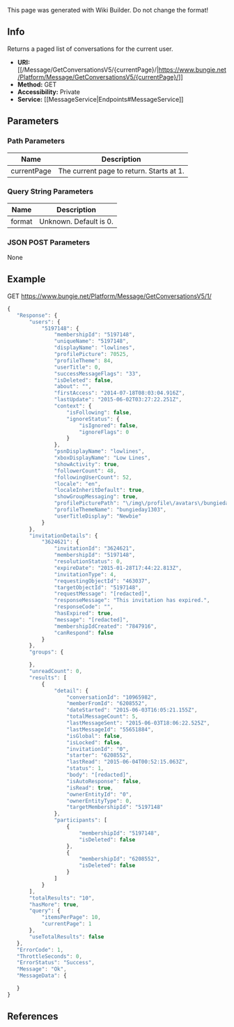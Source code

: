 <span class="wiki-builder">This page was generated with Wiki Builder. Do not change the format!</span>

## Info
Returns a paged list of conversations for the current user.
* **URI:** [[/Message/GetConversationsV5/{currentPage}/|https://www.bungie.net/Platform/Message/GetConversationsV5/{currentPage}/]]
* **Method:** GET
* **Accessibility:** Private
* **Service:** [[MessageService|Endpoints#MessageService]]

## Parameters
### Path Parameters
Name | Description
---- | -----------
currentPage | The current page to return. Starts at 1.

### Query String Parameters
Name | Description
---- | -----------
format | Unknown. Default is 0.

### JSON POST Parameters
None

## Example
GET https://www.bungie.net/Platform/Message/GetConversationsV5/1/
 ```javascript
{
    "Response": {
        "users": {
            "5197148": {
                "membershipId": "5197148",
                "uniqueName": "5197148",
                "displayName": "lowlines",
                "profilePicture": 70525,
                "profileTheme": 84,
                "userTitle": 0,
                "successMessageFlags": "33",
                "isDeleted": false,
                "about": "",
                "firstAccess": "2014-07-18T08:03:04.916Z",
                "lastUpdate": "2015-06-02T03:27:22.251Z",
                "context": {
                    "isFollowing": false,
                    "ignoreStatus": {
                        "isIgnored": false,
                        "ignoreFlags": 0
                    }
                },
                "psnDisplayName": "lowlines",
                "xboxDisplayName": "Low Lines",
                "showActivity": true,
                "followerCount": 48,
                "followingUserCount": 52,
                "locale": "en",
                "localeInheritDefault": true,
                "showGroupMessaging": true,
                "profilePicturePath": "\/img\/profile\/avatars\/bungieday_03.jpg",
                "profileThemeName": "bungieday1303",
                "userTitleDisplay": "Newbie"
            }
        },
        "invitationDetails": {
            "3624621": {
                "invitationId": "3624621",
                "membershipId": "5197148",
                "resolutionStatus": 0,
                "expireDate": "2015-01-28T17:44:22.813Z",
                "invitationType": 4,
                "requestingObjectId": "463037",
                "targetObjectId": "5197148",
                "requestMessage": "[redacted]",
                "responseMessage": "This invitation has expired.",
                "responseCode": "",
                "hasExpired": true,
                "message": "[redacted]",
                "membershipIdCreated": "7847916",
                "canRespond": false
            }
        },
        "groups": {

        },
        "unreadCount": 0,
        "results": [
            {
                "detail": {
                    "conversationId": "10965982",
                    "memberFromId": "6208552",
                    "dateStarted": "2015-06-03T16:05:21.155Z",
                    "totalMessageCount": 5,
                    "lastMessageSent": "2015-06-03T18:06:22.525Z",
                    "lastMessageId": "55651884",
                    "isGlobal": false,
                    "isLocked": false,
                    "invitationId": "0",
                    "starter": "6208552",
                    "lastRead": "2015-06-04T00:52:15.063Z",
                    "status": 1,
                    "body": "[redacted]",
                    "isAutoResponse": false,
                    "isRead": true,
                    "ownerEntityId": "0",
                    "ownerEntityType": 0,
                    "targetMembershipId": "5197148"
                },
                "participants": [
                    {
                        "membershipId": "5197148",
                        "isDeleted": false
                    },
                    {
                        "membershipId": "6208552",
                        "isDeleted": false
                    }
                ]
            }
        ],
        "totalResults": "10",
        "hasMore": true,
        "query": {
            "itemsPerPage": 10,
            "currentPage": 1
        },
        "useTotalResults": false
    },
    "ErrorCode": 1,
    "ThrottleSeconds": 0,
    "ErrorStatus": "Success",
    "Message": "Ok",
    "MessageData": {

    }
}
```

## References
